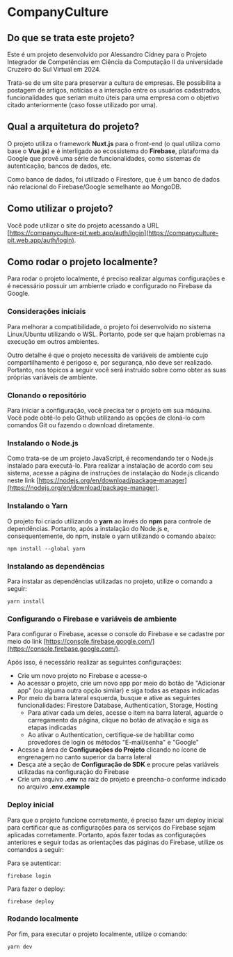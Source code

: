 # CompanyCulture

## Do que se trata este projeto?
Este é um projeto desenvolvido por Alessandro Cídney para o Projeto Integrador de Competências em Ciência da Computação II da universidade Cruzeiro do Sul Virtual em 2024.

Trata-se de um site para preservar a cultura de empresas. Ele possibilita a postagem de artigos, notícias e a interação entre os usuários cadastrados, funcionalidades que seriam muito úteis para uma empresa com o objetivo citado anteriormente (caso fosse utilizado por uma).

## Qual a arquitetura do projeto?
O projeto utiliza o framework **Nuxt.js** para o front-end (o qual utiliza como base o **Vue.js**) e é interligado ao ecossistema do **Firebase**, plataforma da Google que provê uma série de funcionalidades, como sistemas de autenticação, bancos de dados, etc.

Como banco de dados, foi utilizado o Firestore, que é um banco de dados não relacional do Firebase/Google semelhante ao MongoDB.

## Como utilizar o projeto?
Você pode utilizar o site do projeto acessando a URL [https://companyculture-pit.web.app/auth/login](https://companyculture-pit.web.app/auth/login).

## Como rodar o projeto localmente?
Para rodar o projeto localmente, é preciso realizar algumas configurações e é necessário possuir um ambiente criado e configurado no Firebase da Google.

### Considerações iniciais
Para melhorar a compatibilidade, o projeto foi desenvolvido no sistema Linux/Ubuntu utilizando o WSL. Portanto, pode ser que hajam problemas na execução em outros ambientes.

Outro detalhe é que o projeto necessita de variáveis de ambiente cujo compartilhamento é perigoso e, por segurança, não deve ser realizado. Portanto, nos tópicos a seguir você será instruído sobre como obter as suas próprias variáveis de ambiente.

### Clonando o repositório
Para iniciar a configuração, você precisa ter o projeto em sua máquina. Você pode obtê-lo pelo Github utilizando as opções de cloná-lo com comandos Git ou fazendo o download diretamente.

### Instalando o Node.js
Como trata-se de um projeto JavaScript, é recomendando ter o Node.js instalado para executá-lo. Para realizar a instalação de acordo com seu sistema, acesse a página de instruções de instalação do Node.js clicando neste link [https://nodejs.org/en/download/package-manager](https://nodejs.org/en/download/package-manager).

### Instalando o Yarn
O projeto foi criado utilizando o **yarn** ao invés do **npm** para controle de dependências. Portanto, após a instalação do Node.js e, consequentemente, do npm, instale o yarn utilizando o comando abaixo:

```
npm install --global yarn
```

### Instalando as dependências
Para instalar as dependências utilizadas no projeto, utilize o comando a seguir:

```
yarn install
```

### Configurando o Firebase e variáveis de ambiente
Para configurar o Firebase, acesse o console do Firebase e se cadastre por meio do link [https://console.firebase.google.com/](https://console.firebase.google.com/).

Após isso, é necessário realizar as seguintes configurações:

- Crie um novo projeto no Firebase e acesse-o
- Ao acessar o projeto, crie um novo app por meio do botão de "Adicionar app" (ou alguma outra opção similar) e siga todas as etapas indicadas
- Por meio da barra lateral esquerda, busque e ative as seguintes funcionalidades: Firestore Database, Authentication, Storage, Hosting
  - Para ativar cada um deles, acesse o item na barra lateral, aguarde o carregamento da página, clique no botão de ativação e siga as etapas indicadas
  - Ao ativar o Authentication, certifique-se de habilitar como provedores de login os métodos "E-mail/senha" e "Google"
- Acesse a área de **Configurações do Projeto** clicando no ícone de engrenagem no canto superior da barra lateral
- Desça até a seção de **Configuração do SDK** e procure pelas variáveis utilizadas na configuração do Firebase
- Crie um arquivo **.env** na raíz do projeto e preencha-o conforme indicado no arquivo **.env.example**

### Deploy inicial
Para que o projeto funcione corretamente, é preciso fazer um deploy inicial para certificar que as configurações para os serviços do Firebase sejam aplicadas corretamente. Portanto, após fazer todas as configurações anteriores e seguir todas as orientações das páginas do Firebase, utilize os comandos a seguir:

Para se autenticar:
```
firebase login
```

Para fazer o deploy:
```
firebase deploy
```

### Rodando localmente
Por fim, para executar o projeto localmente, utilize o comando:

```
yarn dev
```
